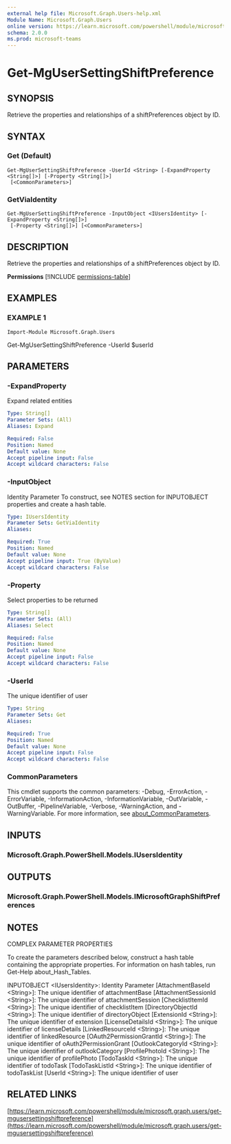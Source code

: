 ```yaml
---
external help file: Microsoft.Graph.Users-help.xml
Module Name: Microsoft.Graph.Users
online version: https://learn.microsoft.com/powershell/module/microsoft.graph.users/get-mgusersettingshiftpreference
schema: 2.0.0
ms.prod: microsoft-teams
---
```


# Get-MgUserSettingShiftPreference

## SYNOPSIS
Retrieve the properties and relationships of a shiftPreferences object by ID.

## SYNTAX

### Get (Default)
```
Get-MgUserSettingShiftPreference -UserId <String> [-ExpandProperty <String[]>] [-Property <String[]>]
 [<CommonParameters>]
```

### GetViaIdentity
```
Get-MgUserSettingShiftPreference -InputObject <IUsersIdentity> [-ExpandProperty <String[]>]
 [-Property <String[]>] [<CommonParameters>]
```

## DESCRIPTION
Retrieve the properties and relationships of a shiftPreferences object by ID.

**Permissions**
[!INCLUDE [permissions-table](~/../graphref/api-reference/v1.0/includes/permissions/shiftpreferences-get-permissions.md)]

## EXAMPLES

### EXAMPLE 1
```
Import-Module Microsoft.Graph.Users
```

Get-MgUserSettingShiftPreference -UserId $userId

## PARAMETERS

### -ExpandProperty
Expand related entities

```yaml
Type: String[]
Parameter Sets: (All)
Aliases: Expand

Required: False
Position: Named
Default value: None
Accept pipeline input: False
Accept wildcard characters: False
```

### -InputObject
Identity Parameter
To construct, see NOTES section for INPUTOBJECT properties and create a hash table.

```yaml
Type: IUsersIdentity
Parameter Sets: GetViaIdentity
Aliases:

Required: True
Position: Named
Default value: None
Accept pipeline input: True (ByValue)
Accept wildcard characters: False
```

### -Property
Select properties to be returned

```yaml
Type: String[]
Parameter Sets: (All)
Aliases: Select

Required: False
Position: Named
Default value: None
Accept pipeline input: False
Accept wildcard characters: False
```

### -UserId
The unique identifier of user

```yaml
Type: String
Parameter Sets: Get
Aliases:

Required: True
Position: Named
Default value: None
Accept pipeline input: False
Accept wildcard characters: False
```

### CommonParameters
This cmdlet supports the common parameters: -Debug, -ErrorAction, -ErrorVariable, -InformationAction, -InformationVariable, -OutVariable, -OutBuffer, -PipelineVariable, -Verbose, -WarningAction, and -WarningVariable. For more information, see [about_CommonParameters](http://go.microsoft.com/fwlink/?LinkID=113216).

## INPUTS

### Microsoft.Graph.PowerShell.Models.IUsersIdentity
## OUTPUTS

### Microsoft.Graph.PowerShell.Models.IMicrosoftGraphShiftPreferences
## NOTES
COMPLEX PARAMETER PROPERTIES

To create the parameters described below, construct a hash table containing the appropriate properties.
For information on hash tables, run Get-Help about_Hash_Tables.

INPUTOBJECT \<IUsersIdentity\>: Identity Parameter
  \[AttachmentBaseId \<String\>\]: The unique identifier of attachmentBase
  \[AttachmentSessionId \<String\>\]: The unique identifier of attachmentSession
  \[ChecklistItemId \<String\>\]: The unique identifier of checklistItem
  \[DirectoryObjectId \<String\>\]: The unique identifier of directoryObject
  \[ExtensionId \<String\>\]: The unique identifier of extension
  \[LicenseDetailsId \<String\>\]: The unique identifier of licenseDetails
  \[LinkedResourceId \<String\>\]: The unique identifier of linkedResource
  \[OAuth2PermissionGrantId \<String\>\]: The unique identifier of oAuth2PermissionGrant
  \[OutlookCategoryId \<String\>\]: The unique identifier of outlookCategory
  \[ProfilePhotoId \<String\>\]: The unique identifier of profilePhoto
  \[TodoTaskId \<String\>\]: The unique identifier of todoTask
  \[TodoTaskListId \<String\>\]: The unique identifier of todoTaskList
  \[UserId \<String\>\]: The unique identifier of user

## RELATED LINKS

[https://learn.microsoft.com/powershell/module/microsoft.graph.users/get-mgusersettingshiftpreference](https://learn.microsoft.com/powershell/module/microsoft.graph.users/get-mgusersettingshiftpreference)



